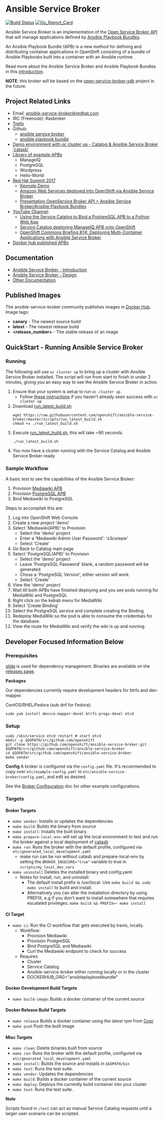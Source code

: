 # Ansible Service Broker
[![Build Status](https://travis-ci.org/openshift/ansible-service-broker.svg?branch=master)](https://travis-ci.org/openshift/ansible-service-broker)
[![Go_Report_Card](https://goreportcard.com/badge/github.com/openshift/ansible-service-broker)](https://goreportcard.com/report/github.com/openshift/ansible-service-broker)

Ansible Service Broker is an implementation of the [Open Service Broker API](https://github.com/openservicebrokerapi/servicebroker) that will manage applications defined by [Ansible Playbook Bundles](https://github.com/fusor/ansible-playbook-bundle).


An Ansible Playbook Bundle (APB) is a new method for defining and distributing container applications in OpenShift consisting of a bundle of Ansible Playbooks built into a container with an Ansible runtime.

Read more about the Ansible Service Broker and Ansible Playbook Bundles in this [introduction](docs/introduction.md).

**NOTE**: this broker will be based on the [open-service-broker-sdk](https://github.com/openshift/open-service-broker-sdk) project in the future.

## Project Related Links
* Email:  ansible-service-broker@redhat.com
* IRC (Freenode): #asbroker
* [Trello](https://trello.com/b/50JhiC5v/ansible-service-broker)
* Github:
    * [ansible service broker](https://github.com/openshift/ansible-service-broker)
    * [ansible playbook bundle](https://github.com/fusor/ansible-playbook-bundle)
* [Demo environment with oc cluster up - Catalog & Ansible Service Broker 'catasb'](https://github.com/fusor/catasb)
* [Library of example APBs](https://github.com/fusor/apb-examples)
    * ManageIQ
    * PostgreSQL
    * Wordpress
    * Hello-World
* [Red Hat Summit 2017](https://www.youtube.com/playlist?list=PLZ7osZ-J70IaVc0NVyLs7tLO1hbhBdxHe)
  * [Keynote Demo](https://youtu.be/8MCbJmZQM9c?list=PLEGSLwUsxfEh4TE2GDU4oygCB-tmShkSn&t=4732)
  * [Amazon Web Services deployed into OpenShift via Ansible Service Broker](https://www.youtube.com/watch?v=EKo3khfmhi8&index=2&list=PLZ7osZ-J70IaVc0NVyLs7tLO1hbhBdxHe)
  * [Presentation OpenService Broker API + Ansible Service Broker/Ansible Playbook Bundles](https://www.youtube.com/watch?v=BaPMFZZ5lsc&index=1&list=PLZ7osZ-J70IaVc0NVyLs7tLO1hbhBdxHe)
* [YouTube Channel](https://www.youtube.com/channel/UC04eOMIMiV06_RSZPb4OOBw):
    * [Using the Service Catalog to Bind a PostgreSQL APB to a Python Web App](https://www.youtube.com/watch?v=xmd52NhEjCk)
    * [Service Catalog deploying ManageIQ APB onto OpenShift](https://www.youtube.com/watch?v=J6rDssVEZuQ)
    * [OpenShift Commons Briefing #74: Deploying Multi-Container Applications with Ansible Service Broker](https://www.youtube.com/watch?v=kDJveLN5UOs&list=PLZ7osZ-J70IYBvqTdHt6Lt91I46k-FJI2&index=1)
* [Docker hub published APBs](https://hub.docker.com/u/ansibleplaybookbundle/)

## Documentation
* [Ansible Service Broker - Introduction](docs/introduction.md)
* [Ansible Service Broker - Design](docs/design.md)
* [Other Documentation](docs/README.md)

## Published Images
The ansible-service-broker community publishes images in [Docker Hub](https://hub.docker.com/u/ansibleplaybookbundle).
Image tags:
- **canary** - The newest source build
- **latest** - The newest release build
- **<release_number>** - The stable release of an image

## QuickStart - Running Ansible Service Broker

### Running

The following will use `oc cluster up` to bring up a cluster with Ansible Service Broker installed.
The script will run from start to finish in under 2 minutes, giving you an easy way to see the Ansible Service Broker in action.

  1. Ensure that your system is setup to run `oc cluster up`
      * Follow [these instructions](https://github.com/openshift/origin/blob/master/docs/cluster_up_down.md) if you haven't already seen success with `oc cluster up`
  1. Download [run_latest_build.sh](https://raw.githubusercontent.com/openshift/ansible-service-broker/master/scripts/run_latest_build.sh)
      ```
      wget https://raw.githubusercontent.com/openshift/ansible-service-broker/master/scripts/run_latest_build.sh
      chmod +x ./run_latest_build.sh
      ```
  1. Execute [run_latest_build.sh](https://raw.githubusercontent.com/openshift/ansible-service-broker/master/scripts/run_latest_build.sh), this will take ~90 seconds.
      ```
      ./run_latest_build.sh
      ```
  1. You now have a cluster running with the Service Catalog and Ansible Service Broker ready

### Sample Workflow

A basic test to see the capabilities of the Ansible Service Broker:
  1. Provision [Mediawiki APB](https://github.com/fusor/apb-examples/tree/master/mediawiki123-apb)
  1. Provision [PostgreSQL APB](https://github.com/fusor/apb-examples/tree/master/rhscl-postgresql-apb)
  1. Bind Mediawiki to PostgreSQL

Steps to accomplish this are:
  1. Log into OpenShift Web Console
  1. Create a new project 'demo'
  1. Select 'Mediawiki(APB)' to Provision
      * Select the 'demo' project
      * Enter a 'Mediawiki Admin User Password': 's3curepw'
      * Select 'Create'
  1. Go Back to Catalog main page
  1. Select 'PostgreSQL(APB)' to Provision
      * Select the 'demo' project
      * Leave 'PostgreSQL Password' blank, a random password will be generated
      * Chose a 'PostgreSQL Version', either version will work.
      * Select 'Create'
  1. View the 'demo' project
  1. Wait till both APBs have finished deploying and you see pods running for MediaWiki and PostgreSQL
  1. Right click on the kebab menu for MediaWiki
  1. Select 'Create Binding'
  1. Select the PostgreSQL service and complete creating the Binding
  1. Redeploy MediaWiki so the pod is able to consume the credentials for the database.
  1. View the route for MediaWiki and verify the wiki is up and running.

## Developer Focused Information Below
### Prerequisites

[glide](https://glide.sh/) is used for dependency management. Binaries are available on the
[releases page](https://github.com/Masterminds/glide/releases).

**Packages**

Our dependencies currently require development headers for btrfs and dev-mapper.

CentOS/RHEL/Fedora (sub dnf for Fedora):

`sudo yum install device-mapper-devel btrfs-progs-devel etcd`


### Setup

```
sudo /sbin/service etcd restart # start etcd
mkdir -p $GOPATH/src/github.com/openshift
git clone https://github.com/openshift/ansible-service-broker.git $GOPATH/src/github.com/openshift/ansible-service-broker
cd $GOPATH/src/github.com/openshift/ansible-service-broker
make vendor
```

**Config**
A broker is configured via the `config.yaml` file. It's recommended to
copy over `etc/example-config.yaml` to `etc/ansible-service-broker/config.yaml`, and edit
as desired.

See the [Broker Configuration](docs/config.md) doc for other example
configurations.


### Targets
#### Broker Targets
* `make vendor`: Installs or updates the dependencies
* `make build`: Builds the binary from source
* `make install`: Installs the built binary.
* `make prepare-local-env`: will set up the local environment to test and run the broker against a local deployment of [catasb](https://github.com/fusor/catasb)
* `make run`: Runs the broker with the default profile, configured via `etc/generated_local_development.yaml`
  * make run can be run without catasb and prepare-local-env by setting the `BROKER_INSECURE="true"` variable to true in `scripts/my_local_dev_vars`
* `make uninstall` Deletes the installed binary and config.yaml
  * Notes for install, run, and uninstall:
    * The default install prefix is /usr/local. Use `make build && sudo make install` to build and install.
    * Alternatively you can alter the installation directory by using PREFIX, e.g if you don't want to install somewhere that requires escalated privileges. `make build && PREFIX=~ make install`

#### CI Target
* `make ci`: Run the CI workflow that gets executed by travis, locally.
   * Workflow:
     - Provision Mediawiki
     - Provision PostgreSQL
     - Bind PostgreSQL and Mediawiki
     - Curl the Mediawiki endpoint to check for success
   * Requires:
     - Cluster
     - Service Catalog
     - Ansible-service-broker either running locally or in the cluster
     - DOCKERHUB_ORG="ansibleplaybookbundle"

#### Docker Development Build Targets
* `make build-image`: Builds a docker container of the current source

#### Docker Release Build Targets
* `make release` Builds a docker container using the latest rpm from [Copr](https://copr.fedorainfracloud.org/coprs/g/ansible-service-broker/ansible-service-broker/)
* `make push` Push the built image

#### Misc Targets
* `make clean`: Delete binaries built from source
* `make run`: Runs the broker with the default profile, configured via `etc/generated_local_development.yaml`
* `make install`: Builds the source and installs in `$GOPATH/bin`
* `make test`: Runs the test suite.
* `make vendor`: Updates the dependencies
* `make build`: Builds a docker container of the current source
* `make deploy`: Deploys the currently build container into your cluster
* `make test`: Runs the test suite.

**Note**

Scripts found in `/test` can act as manual Service Catalog requests until a larger
user scenario can be scripted.
